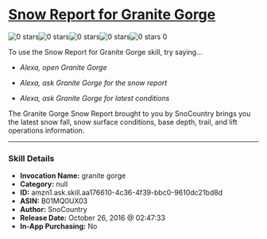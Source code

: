 # [Snow Report for Granite Gorge](http://alexa.amazon.com/#skills/amzn1.ask.skill.aa176610-4c36-4f39-bbc0-9610dc21bd8d)
![0 stars](../../images/ic_star_border_black_18dp_1x.png)![0 stars](../../images/ic_star_border_black_18dp_1x.png)![0 stars](../../images/ic_star_border_black_18dp_1x.png)![0 stars](../../images/ic_star_border_black_18dp_1x.png)![0 stars](../../images/ic_star_border_black_18dp_1x.png) 0

To use the Snow Report for Granite Gorge skill, try saying...

* *Alexa, open Granite Gorge*

* *Alexa, ask Granite Gorge for the snow report*

* *Alexa, ask Granite Gorge for latest conditions*

The Granite Gorge Snow Report brought to you by SnoCountry brings you the latest snow fall, snow surface conditions,  base depth, trail, and lift operations information.

***

### Skill Details

* **Invocation Name:** granite gorge
* **Category:** null
* **ID:** amzn1.ask.skill.aa176610-4c36-4f39-bbc0-9610dc21bd8d
* **ASIN:** B01MQ0UX03
* **Author:** SnoCountry
* **Release Date:** October 26, 2016 @ 02:47:33
* **In-App Purchasing:** No
